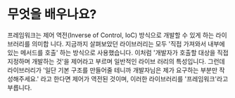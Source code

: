 # 무엇을 배우나요?
프레임워크는 제어 역전(Inverse of Control, IoC) 방식으로 개발할 수 있게 하는 라이브러리를 의미합
니다. 지금까지 살펴보았던 라이브러리는 모두 '직접 가져와서 내부에 있는 메서드를 호출' 하는 방식으로
사용했습니다. 이처럼 '개발자가 호출할 대상을 직접 지정하며 개발하는 것'을 제어라고 부르며 일반적인 라이브
러리의 특성입니다. 그런데 라이브러리가 '일단 기본 구조를 만들어줄 테니까 개발자님은 제가 요구하는 부분만
작성해주세요.' 라고 한다면 제어가 역전된 것이며, 이러한 라이브러리를 '프레임워크'라고 부릅니다.
